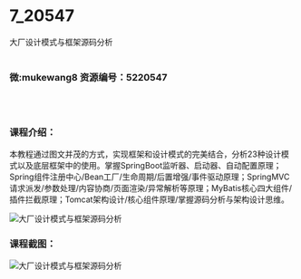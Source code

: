 # 7_20547
大厂设计模式与框架源码分析
<br/></br>
<h3>微:mukewang8 资源编号：5220547</h3>
<br/></br>
<h3>课程介绍：</h3>
<p>本教程通过图文并茂的方式，实现框架和<a title="查看与 设计模式 相关的文章" target="_blank">设计模式</a>的完美结合，分析23种设计模式以及底层框架中的使用。掌握SpringBoot监听器、启动器、自动配置原理；Spring组件注册中心/Bean工厂/生命周期/后置增强/事件驱动原理；SpringMVC请求派发/参数处理/内容协商/页面渲染/异常解析等原理；MyBatis核心四大组件/插件拦截原理；Tomcat架构设计/核心组件原理/掌握源码分析与架构设计思维。</p>
<p><img src="https://www.ko996.com/wp-content/uploads/img/2021/07/1-60-300x173.png" alt="大厂设计模式与框架源码分析"></p>
<div class="info-desc">
<h3>课程截图：</h3>
<p><img src="https://www.ko996.com/wp-content/uploads/img/2021/07/2-55.png" alt="大厂设计模式与框架源码分析"></p>


			
</div>
